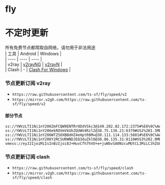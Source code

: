 # fly
# 不定时更新
所有免费节点都爬取自网络，请勿用于非法用途  
|  工具  | Android  | Windows  |  
|  ----  | ----   | ----  |  
| v2ray  | [v2rayNG](https://github.com/2dust/v2rayNG/releases) | [v2rayN](https://github.com/2dust/v2rayN/releases) |  
| Clash  | - | [Clash For Windows](https://github.com/2dust/clashN/releases) | 
  
### 节点更新订阅  v2ray
- `https://raw.githubusercontent.com/ts-sf/fly/speed/v2`  
- `https://mirror.v2gh.com/https://raw.githubusercontent.com/ts-sf/fly/speed/v2`  

#### 部分节点  
``` 
ss://YWVzLTI1Ni1nY206ZmFCQW9ENTRrODdVSkc3@149.202.82.172:2375#%E6%9C%AA%E7%9F%A54%201.8MB%2Fs
ss://YWVzLTI1Ni1nY206ekROVmVkUkZQUWV4Rzl2@38.75.136.21:6379#US2%201.3MB%2Fs
ss://YWVzLTI1Ni1nY206WTZSOXBBdHZ4eHptR0M=@38.111.114.133:5601#%E6%9C%AA%E7%9F%A59%202.0MB%2Fs
ss://YWVzLTI1Ni1nY206Y2RCSURWNDJEQ3duZklO@38.86.135.31:8118#US3%202.0MB%2Fs
vmess://eyJ2IjoiMiIsInBzIjoi8J+HuvCfh7hVU+e+juWbvSA0NzcuMUtCL3MiLCJhZGQiOiIxNzIuNjQuMTY2LjMzIiwicG9ydCI6IjIwODYiLCJpZCI6ImU5ZTNjYzEzLWRiNDgtNGNjMS04YzI0LTc2MjY0MzlhNTMzOSIsImFpZCI6IjAiLCJzY3kiOiJhdXRvIiwibmV0Ijoid3MiLCJ0eXBlIjoibm9uZSIsImhvc3QiOiJpcDIuMTQ1NzIzMC54eXoiLCJwYXRoIjoiZ2l0aHViLmNvbS9BbHZpbjk5OTkiLCJ0bHMiOiIiLCJzbmkiOiJpcDIuMTQ1NzIzMC54eXoiLCJ0ZXN0X25hbWUiOiJVU+e+juWbvSJ9
```
### 节点更新订阅  clash
- `https://raw.githubusercontent.com/ts-sf/fly/speed/clash`  
- `https://mirror.v2gh.com/https://raw.githubusercontent.com/ts-sf/fly/speed/clash`  


